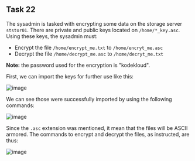 ## Task 22

The sysadmin is tasked with encrypting some data on the storage server `ststor01`. There are private and public keys located on `/home/*_key.asc`. Using these keys, the sysadmin must:
- Encrypt the file `/home/encrypt_me.txt` to `/home/encryt_me.asc`
- Decrypt the file `/home/decrypt_me.asc` to `/home/decryt_me.txt`

**Note:** the password used for the encryption is "kodekloud".

First, we can import the keys for further use like this:

![image](https://github.com/kmilach/kodekloud-engineer/assets/53876300/2584ae71-ffa4-487e-940c-0309f5832e36)

We can see those were successfully imported by using the following commands:

![image](https://github.com/kmilach/kodekloud-engineer/assets/53876300/5bafddcf-343a-4204-b267-9f4393deef25)

Since the `.asc` extension was mentioned, it mean that the files will be ASCII armored. The commands to encrypt and decrypt the files, as instructed, are thus:

![image](https://github.com/kmilach/kodekloud-engineer/assets/53876300/15850b5a-4b3d-42d7-9e30-dc94df7ee253)
